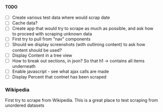 #### TODO

 - [ ] Create various test data where would scrap date
 - [ ] Cache data?
 - [ ] Create app that would try to scrape as much as possible, and ask how to proceed with scraping unknown data
 - [ ] First try to pull from "nav" components
 - [ ] Should we display screenshots (with outlining content) to ask how content should be used?
 - [ ] Display Content in a tree view 
 - [ ] How to break out sections, in json? So that h1 -> contains all items underneath
 - [ ] Enable javascript - see what ajax calls are made
 - [ ] Display Percent that contnet has been scraped

### Wikipedia 

First try to scrape from Wikipedia. This is a great place to test scraping from unordered datasets